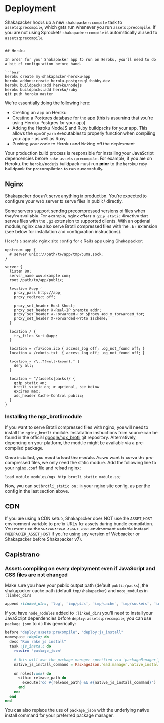 # Deployment

Shakapacker hooks up a new `shakapacker:compile` task to `assets:precompile`, which gets run whenever you run `assets:precompile`.
If you are not using Sprockets `shakapacker:compile` is automatically aliased to `assets:precompile`.

```

## Heroku

In order for your Shakapacker app to run on Heroku, you'll need to do a bit of configuration before hand.

```bash
heroku create my-shakapacker-heroku-app
heroku addons:create heroku-postgresql:hobby-dev
heroku buildpacks:add heroku/nodejs
heroku buildpacks:add heroku/ruby
git push heroku master
```

We're essentially doing the following here:

* Creating an app on Heroku
* Creating a Postgres database for the app (this is assuming that you're using Heroku Postgres for your app)
* Adding the Heroku NodeJS and Ruby buildpacks for your app. This allows the `npm` or `yarn` executables to properly function when compiling your app - as well as Ruby.
* Pushing your code to Heroku and kicking off the deployment

Your production build process is responsible for installing your JavaScript dependencies before `rake assets:precompile`. For example, if you are on Heroku, the `heroku/nodejs` buildpack must run **prior** to the `heroku/ruby` buildpack for precompilation to run successfully.

## Nginx

Shakapacker doesn't serve anything in production. You’re expected to configure your web server to serve files in public/ directly.

Some servers support sending precompressed versions of files when they're available. For example, nginx offers a `gzip_static` directive that serves files with the `.gz` extension to supported clients. With an optional module, nginx can also serve Brotli compressed files with the `.br` extension (see below for installation and configuration instructions).

Here's a sample nginx site config for a Rails app using Shakapacker:

```nginx
upstream app {
  # server unix:///path/to/app/tmp/puma.sock;
}

server {
  listen 80;
  server_name www.example.com;
  root /path/to/app/public;

  location @app {
    proxy_pass http://app;
    proxy_redirect off;

    proxy_set_header Host $host;
    proxy_set_header X-Real-IP $remote_addr;
    proxy_set_header X-Forwarded-For $proxy_add_x_forwarded_for;
    proxy_set_header X-Forwarded-Proto $scheme;
  }

  location / {
    try_files $uri @app;
  }

  location = /favicon.ico { access_log off; log_not_found off; }
  location = /robots.txt  { access_log off; log_not_found off; }

  location ~ /\.(?!well-known).* {
    deny all;
  }

  location ~ ^/(assets|packs)/ {
    gzip_static on;
    brotli_static on; # Optional, see below
    expires max;
    add_header Cache-Control public;
  }
}
```

### Installing the ngx_brotli module

If you want to serve Brotli compressed files with nginx, you will need to install the `nginx_brotli` module. Installation instructions from source can be found in the official [google/ngx_brotli](https://github.com/google/ngx_brotli) git repository. Alternatively, depending on your platform, the module might be available via a pre-compiled package.

Once installed, you need to load the module. As we want to serve the pre-compressed files, we only need the static module. Add the following line to your `nginx.conf` file and reload nginx:

```
load_module modules/ngx_http_brotli_static_module.so;
```

Now, you can set `brotli_static on;` in your nginx site config, as per the config in the last section above.

## CDN

If you are using a CDN setup, Shakapacker does NOT use the `ASSET_HOST` environment variable to prefix URLs for assets during bundle compilation. You must use the `SHAKAPACKER_ASSET_HOST` environment variable instead (`WEBPACKER_ASSET_HOST` if you're using any version of Webpacker or Shakapacker before Shakapacker v7).

## Capistrano

### Assets compiling on every deployment even if JavaScript and CSS files are not changed

Make sure you have your public output path (default `public/packs`), the shakapacker cache path (default `tmp/shakapacker`) and `node_modules` in `:linked_dirs`

```ruby
append :linked_dirs, "log", "tmp/pids", "tmp/cache", "tmp/sockets", "tmp/shakapacker", "public/packs", ".bundle", "node_modules"
```

If you have `node_modules` added to `:linked_dirs` you'll need to install your JavaScript dependencies before `deploy:assets:precompile`; you can use `package_json` to do this generically:

```ruby
before "deploy:assets:precompile", "deploy:js_install"
namespace :deploy do
  desc "Run rake js install"
  task :js_install do
    require "package_json"
    
    # this will use the package manager specified via `packageManager`, or otherwise fallback to `npm`
    native_js_install_command = PackageJson.read.manager.native_install_command(frozen: true).join(" ")
    
    on roles(:web) do
      within release_path do
        execute("cd #{release_path} && #{native_js_install_command}")
      end
    end
  end
end
```

You can also replace the use of `package_json` with the underlying native install command for your preferred package manager.
